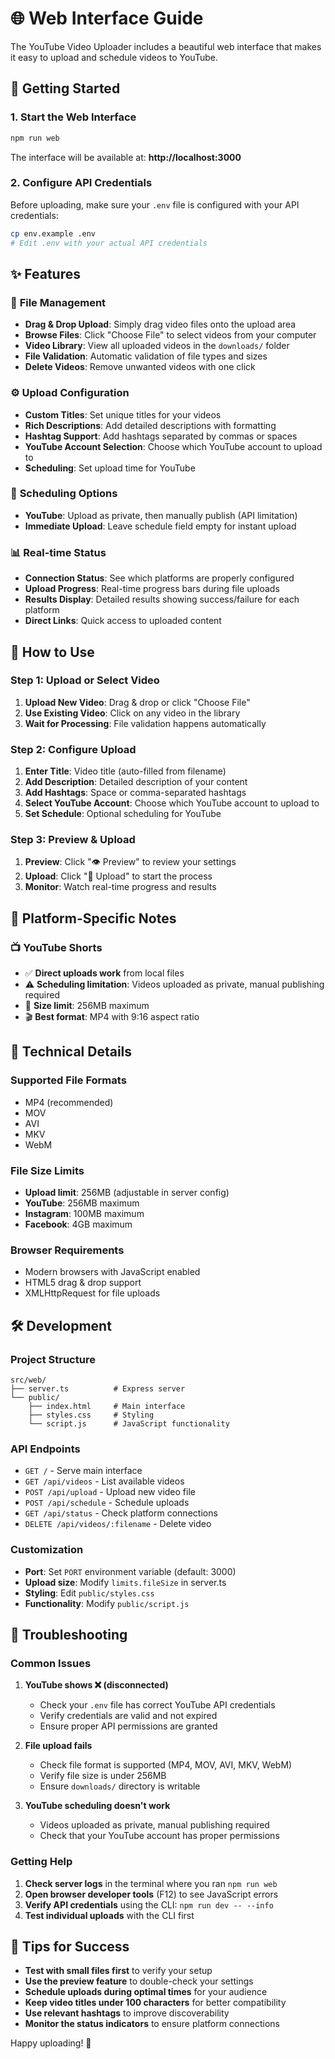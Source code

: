 # 🌐 Web Interface Guide

The YouTube Video Uploader includes a beautiful web interface that makes it easy to upload and schedule videos to YouTube.

## 🚀 Getting Started

### 1. Start the Web Interface

```bash
npm run web
```

The interface will be available at: **http://localhost:3000**

### 2. Configure API Credentials

Before uploading, make sure your `.env` file is configured with your API credentials:

```bash
cp env.example .env
# Edit .env with your actual API credentials
```

## ✨ Features

### 📁 **File Management**

- **Drag & Drop Upload**: Simply drag video files onto the upload area
- **Browse Files**: Click "Choose File" to select videos from your computer
- **Video Library**: View all uploaded videos in the `downloads/` folder
- **File Validation**: Automatic validation of file types and sizes
- **Delete Videos**: Remove unwanted videos with one click

### ⚙️ **Upload Configuration**

- **Custom Titles**: Set unique titles for your videos
- **Rich Descriptions**: Add detailed descriptions with formatting
- **Hashtag Support**: Add hashtags separated by commas or spaces
- **YouTube Account Selection**: Choose which YouTube account to upload to
- **Scheduling**: Set upload time for YouTube

### 📅 **Scheduling Options**

- **YouTube**: Upload as private, then manually publish (API limitation)
- **Immediate Upload**: Leave schedule field empty for instant upload

### 📊 **Real-time Status**

- **Connection Status**: See which platforms are properly configured
- **Upload Progress**: Real-time progress bars during file uploads
- **Results Display**: Detailed results showing success/failure for each platform
- **Direct Links**: Quick access to uploaded content

## 🎯 How to Use

### Step 1: Upload or Select Video

1. **Upload New Video**: Drag & drop or click "Choose File"
2. **Use Existing Video**: Click on any video in the library
3. **Wait for Processing**: File validation happens automatically

### Step 2: Configure Upload

1. **Enter Title**: Video title (auto-filled from filename)
2. **Add Description**: Detailed description of your content
3. **Add Hashtags**: Space or comma-separated hashtags
4. **Select YouTube Account**: Choose which YouTube account to upload to
5. **Set Schedule**: Optional scheduling for YouTube

### Step 3: Preview & Upload

1. **Preview**: Click "👁️ Preview" to review your settings
2. **Upload**: Click "🚀 Upload" to start the process
3. **Monitor**: Watch real-time progress and results

## 📱 Platform-Specific Notes

### 📺 YouTube Shorts

- ✅ **Direct uploads work** from local files
- ⚠️ **Scheduling limitation**: Videos uploaded as private, manual publishing required
- 📏 **Size limit**: 256MB maximum
- 🎬 **Best format**: MP4 with 9:16 aspect ratio

## 🔧 Technical Details

### Supported File Formats

- MP4 (recommended)
- MOV
- AVI
- MKV
- WebM

### File Size Limits

- **Upload limit**: 256MB (adjustable in server config)
- **YouTube**: 256MB maximum
- **Instagram**: 100MB maximum
- **Facebook**: 4GB maximum

### Browser Requirements

- Modern browsers with JavaScript enabled
- HTML5 drag & drop support
- XMLHttpRequest for file uploads

## 🛠️ Development

### Project Structure

```
src/web/
├── server.ts          # Express server
└── public/
    ├── index.html     # Main interface
    ├── styles.css     # Styling
    └── script.js      # JavaScript functionality
```

### API Endpoints

- `GET /` - Serve main interface
- `GET /api/videos` - List available videos
- `POST /api/upload` - Upload new video file
- `POST /api/schedule` - Schedule uploads
- `GET /api/status` - Check platform connections
- `DELETE /api/videos/:filename` - Delete video

### Customization

- **Port**: Set `PORT` environment variable (default: 3000)
- **Upload size**: Modify `limits.fileSize` in server.ts
- **Styling**: Edit `public/styles.css`
- **Functionality**: Modify `public/script.js`

## 🚨 Troubleshooting

### Common Issues

1. **YouTube shows ❌ (disconnected)**

   - Check your `.env` file has correct YouTube API credentials
   - Verify credentials are valid and not expired
   - Ensure proper API permissions are granted

2. **File upload fails**

   - Check file format is supported (MP4, MOV, AVI, MKV, WebM)
   - Verify file size is under 256MB
   - Ensure `downloads/` directory is writable

3. **YouTube scheduling doesn't work**
   - Videos uploaded as private, manual publishing required
   - Check that your YouTube account has proper permissions

### Getting Help

1. **Check server logs** in the terminal where you ran `npm run web`
2. **Open browser developer tools** (F12) to see JavaScript errors
3. **Verify API credentials** using the CLI: `npm run dev -- --info`
4. **Test individual uploads** with the CLI first

## 🎉 Tips for Success

- **Test with small files first** to verify your setup
- **Use the preview feature** to double-check your settings
- **Schedule uploads during optimal times** for your audience
- **Keep video titles under 100 characters** for better compatibility
- **Use relevant hashtags** to improve discoverability
- **Monitor the status indicators** to ensure platform connections

Happy uploading! 🚀
